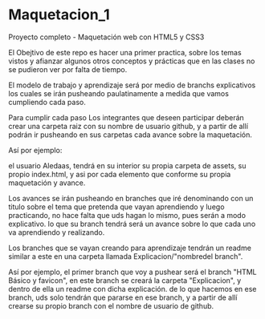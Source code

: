 # Maquetacion_1
Proyecto completo - Maquetación web con HTML5 y CSS3

El Obejtivo de este repo es hacer una primer practica, sobre los temas vistos y afianzar algunos otros conceptos y prácticas que en las clases no se pudieron ver por falta de tiempo.

El modelo de trabajo y aprendizaje será por medio de branchs explicativos los cuales se irán pusheando paulatinamente a medida que vamos cumpliendo cada paso.

Para cumplir cada paso Los integrantes que deseen participar deberán crear una carpeta raiz con su nombre de usuario github, y a partir de allí podrán ir pusheando en sus carpetas cada avance sobre la maquetación.

Así por ejemplo:

el usuario Aledaas, tendrá en su interior su propia carpeta de assets, su propio index.html, y asi por cada elemento que conforme su propia maquetación y avance.


Los avances se irán pusheando en branches que iré denominando con un titulo sobre el tema que pretenda que vayan aprendiendo y luego practicando, no hace falta que uds hagan lo mismo, pues serán a modo explicativo. lo que su branch tendrá será un avance sobre lo que cada uno va aprendiendo y realizando. 

Los branches que se vayan creando para aprendizaje tendrán un readme similar a este en una carpeta llamada Explicacion/"nombredel branch".

Así por ejemplo, el primer branch que voy a pushear será el branch "HTML Básico y favicon", en este branch se creará la carpeta "Explicacion", y dentro de ella un readme con dicha explicación. de lo que hacemos en ese branch, uds solo tendrán que pararse en ese branch, y a partir de allí crearse su propio branch con el nombre de usuario de github.

